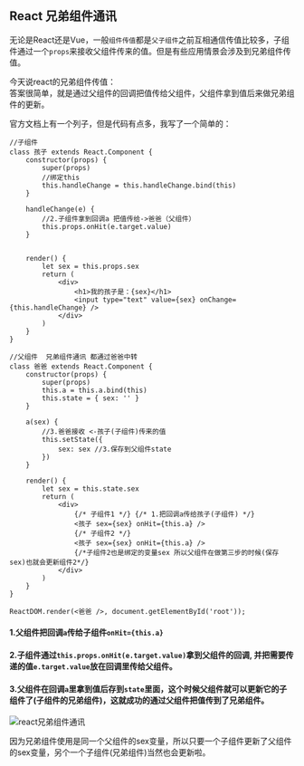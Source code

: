 ## React 兄弟组件通讯

无论是React还是Vue，一般`组件传值`都是`父子组件`之前互相通信传值比较多，子组件通过一个`props`来接收父组件传来的值。但是有些应用情景会涉及到兄弟组件传值。

今天说react的兄弟组件传值：  
答案很简单，就是通过父组件的回调把值传给父组件，父组件拿到值后来做兄弟组件的更新。

官方文档上有一个列子，但是代码有点多，我写了一个简单的：
```
//子组件
class 孩子 extends React.Component {
    constructor(props) {
        super(props)
        //绑定this
        this.handleChange = this.handleChange.bind(this)
    }

    handleChange(e) {
        //2.子组件拿到回调a 把值传给->爸爸（父组件）
        this.props.onHit(e.target.value)
    }


    render() {
        let sex = this.props.sex
        return (
            <div>
                <h1>我的孩子是：{sex}</h1>
                <input type="text" value={sex} onChange={this.handleChange} />
            </div>
        )
    }
}

//父组件  兄弟组件通讯 都通过爸爸中转
class 爸爸 extends React.Component {
    constructor(props) {
        super(props)
        this.a = this.a.bind(this)
        this.state = { sex: '' }
    }

    a(sex) {
        //3.爸爸接收 <-孩子(子组件)传来的值
        this.setState({
            sex: sex //3.保存到父组件state
        })
    }

    render() {
        let sex = this.state.sex
        return (
            <div>
                {/* 子组件1 */} {/* 1.把回调a传给孩子(子组件) */}
                <孩子 sex={sex} onHit={this.a} />
                {/* 子组件2 */}
                <孩子 sex={sex} onHit={this.a} />
                {/*子组件2也是绑定的变量sex 所以父组件在做第三步的时候(保存sex)也就会更新组件2*/}
            </div>
        )
    }
}

ReactDOM.render(<爸爸 />, document.getElementById('root'));
```


#### 1.父组件把回调`a`传给子组件`onHit={this.a}`  
#### 2.子组件通过`this.props.onHit(e.target.value)`拿到父组件的回调, 并把需要传递的值`e.target.value`放在回调里传给父组件。  
#### 3.父组件在回调`a`里拿到值后存到`state`里面，这个时候父组件就可以更新它的子组件了(子组件的兄弟组件)，这就成功的通过父组件把值传到了兄弟组件。     



![react兄弟组件通讯](https://img.xuewuzhijing.top/react.jpg)

因为兄弟组件使用是同一个父组件的sex变量，所以只要一个子组件更新了父组件的sex变量，另个一个子组件(兄弟组件)当然也会更新啦。